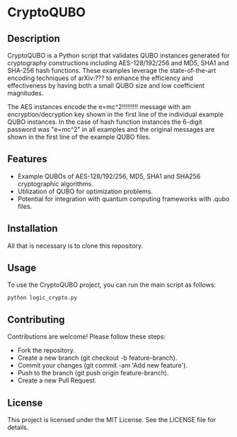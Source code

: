# CryptoQUBO

## Description
CryptoQUBO is a Python script that validates QUBO instances generated for cryptography constructions including AES-128/192/256 and MD5, SHA1 and SHA-256 hash functions. These examples leverage the state-of-the-art encoding techniques of arXiv:??? to enhance the efficiency and effectiveness by having both a small QUBO size and low coefficient magnitudes.


The AES instances encode the e=mc^2!!!!!!!!! message with am encryption/decryption key shown in the first line of the individual example QUBO instances.
In the case of hash function instances the 6-digit password was "e=mc^2" in all examples and the original messages are shown in the first line of the example QUBO files.

## Features
- Example QUBOs of AES-128/192/256, MD5, SHA1 and SHA256 cryptographic algorithms.
- Utilization of QUBO for optimization problems.
- Potential for integration with quantum computing frameworks with .qubo files.

## Installation
All that is necessary is to clone this repository.

## Usage

To use the CryptoQUBO project, you can run the main script as follows:

```python logic_crypto.py```

## Contributing

Contributions are welcome! Please follow these steps:
- Fork the repository.
- Create a new branch (git checkout -b feature-branch).
- Commit your changes (git commit -am 'Add new feature').
- Push to the branch (git push origin feature-branch).
- Create a new Pull Request.

## License

This project is licensed under the MIT License. See the LICENSE file for details.

